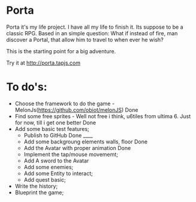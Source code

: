 Porta
=====

Porta it's my life project. I have all my life to finish it. Its suppose to be a classic RPG. 
Based in an simple question: What if instead of fire, man discover a Portal, that allow him to 
travel to when ever he wish?

This is the starting point for a big adventure.

Try it at http://porta.tapjs.com

To do's:
========

- Choose the framework to do the game - MelonJs(https://github.com/obiot/melonJS) Done
- Find some free sprites - Well not free i think, u6tiles from ultima 6. Just for now, till i get one better Done
- Add some basic test features;
  - Publish to GitHub Done
                      ____
  - Add some backgroung elements walls, floor Done
  - Add the Avatar with proper animation Done
  - Implement the tap/mouse movememt;
  - Add A sword to the Avatar
  - Add some enemies;
  - Add some Entity to interact;
  - Add quest basic;
- Write the history;
- Blueprint the game;